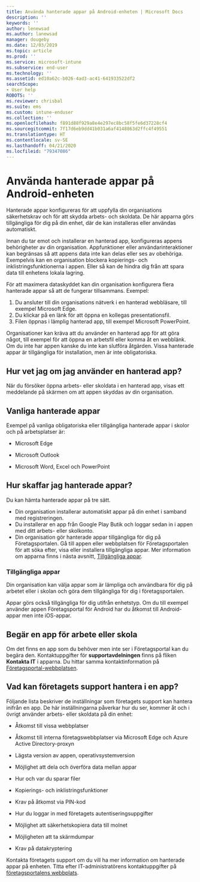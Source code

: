 ```yaml
---
title: Använda hanterade appar på Android-enheten | Microsoft Docs
description: ''
keywords: ''
author: lenewsad
ms.author: lanewsad
manager: dougeby
ms.date: 12/03/2019
ms.topic: article
ms.prod: ''
ms.service: microsoft-intune
ms.subservice: end-user
ms.technology: ''
ms.assetid: ed10a62c-b026-4ad3-ac41-641933522df2
searchScope:
- User help
ROBOTS: ''
ms.reviewer: chrisbal
ms.suite: ems
ms.custom: intune-enduser
ms.collection: ''
ms.openlocfilehash: f891d88f929a8e4e297ec8bc58f5fe6d37228cf4
ms.sourcegitcommit: 7f17d6eb9dd41b031a6af4148863d2ffc4f49551
ms.translationtype: HT
ms.contentlocale: sv-SE
ms.lasthandoff: 04/21/2020
ms.locfileid: "79347086"
---
```

# <a name="use-managed-apps-on-your-android-device"></a>Använda hanterade appar på Android-enheten
Hanterade appar konfigureras för att uppfylla din organisations säkerhetskrav och för att skydda arbets- och skoldata. De här apparna görs tillgängliga för dig på din enhet, där de kan installeras eller användas automatiskt. 

Innan du tar emot och installerar en hanterad app, konfigureras appens behörigheter av din organisation. Appfunktioner eller användarinteraktioner kan begränsas så att appens data inte kan delas eller ses av obehöriga. Exempelvis kan en organisation blockera kopierings- och inklistringsfunktionerna i appen. Eller så kan de hindra dig från att spara data till enhetens lokala lagring.

För att maximera dataskyddet kan din organisation konfigurera flera hanterade appar så att de fungerar tillsammans. Exempel:
1. Du ansluter till din organisations nätverk i en hanterad webbläsare, till exempel Microsoft Edge.
2. Du klickar på en länk för att öppna en kollegas presentationsfil.
3. Filen öppnas i lämplig hanterad app, till exempel Microsoft PowerPoint.

Organisationer kan kräva att du använder en hanterad app för att göra något, till exempel för att öppna en arbetsfil eller komma åt en webblänk. Om du inte har appen kanske du inte kan slutföra åtgärden. Vissa hanterade appar är tillgängliga för installation, men är inte obligatoriska.

## <a name="how-do-i-know-im-using-a-managed-app"></a>Hur vet jag om jag använder en hanterad app?
När du försöker öppna arbets- eller skoldata i en hanterad app, visas ett meddelande på skärmen om att appen skyddas av din organisation. 

## <a name="commonly-managed-apps"></a>Vanliga hanterade appar  
Exempel på vanliga obligatoriska eller tillgängliga hanterade appar i skolor och på arbetsplatser är:

- Microsoft Edge

- Microsoft Outlook

- Microsoft Word, Excel och PowerPoint

## <a name="how-do-i-get-managed-apps"></a>Hur skaffar jag hanterade appar?
Du kan hämta hanterade appar på tre sätt.  
* Din organisation installerar automatiskt appar på din enhet i samband med registreringen.  
* Du installerar en app från Google Play Butik och loggar sedan in i appen med ditt arbets- eller skolkonto.    
* Din organisation gör hanterade appar tillgängliga för dig på Företagsportalen. Gå till appen eller webbplatsen för Företagsportalen för att söka efter, visa eller installera tillgängliga appar. Mer information om apparna finns i nästa avsnitt, [Tillgängliga appar](#available-apps).  

### <a name="available-apps"></a>Tillgängliga appar   
 Din organisation kan välja appar som är lämpliga och användbara för dig på arbetet eller i skolan och göra dem tillgängliga för dig i företagsportalen.  

 Appar görs också tillgängliga för dig utifrån enhetstyp. Om du till exempel använder appen Företagsportal för Android har du åtkomst till Android-appar men inte iOS-appar.   

## <a name="request-an-app-for-work-or-school"></a>Begär en app för arbete eller skola   
 Om det finns en app som du behöver men inte ser i Företagsportal kan du begära den. Kontaktuppgifter för **supportavdelningen** finns på fliken **Kontakta IT** i apparna. Du hittar samma kontaktinformation på [Företagsportal-webbplatsen](https://go.microsoft.com/fwlink/?linkid=2010980).   

## <a name="what-can-my-company-support-manage-in-an-app"></a>Vad kan företagets support hantera i en app?  
Följande lista beskriver de inställningar som företagets support kan hantera inifrån en app. De här inställningarna påverkar hur du ser, kommer åt och i övrigt använder arbets- eller skoldata på din enhet:

* Åtkomst till vissa webbplatser  

* Åtkomst till interna företagswebbplatser via Microsoft Edge och Azure Active Directory-proxyn  

* Lägsta version av appen, operativsystemversion

* Möjlighet att dela och överföra data mellan appar  

* Hur och var du sparar filer  

* Kopierings- och inklistringsfunktioner  

* Krav på åtkomst via PIN-kod  

* Hur du loggar in med företagets autentiseringsuppgifter  

* Möjlighet att säkerhetskopiera data till molnet  

* Möjligheten att ta skärmdumpar  

* Krav på datakryptering  

Kontakta företagets support om du vill ha mer information om hanterade appar på enheten. Titta efter IT-administratörens kontaktuppgifter på [företagsportalens webbplats](https://go.microsoft.com/fwlink/?linkid=2010980).
